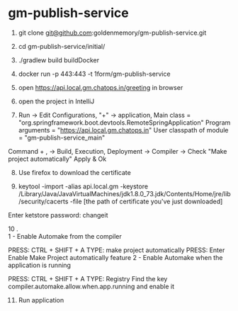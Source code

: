 # gm-publish-service

1. git clone git@github.com:goldenmemory/gm-publish-service.git

2. cd gm-publish-service/initial/

3. ./gradlew build buildDocker

4. docker run -p 443:443 -t 1form/gm-publish-service

5. open https://api.local.gm.chatops.in/greeting in browser

6. open the project in IntelliJ

7. Run -> Edit Configurations, "+" -> application, 
Main class = "org.springframework.boot.devtools.RemoteSpringApplication"
Program arguments = "https://api.local.gm.chatops.in"
User classpath of module = "gm-publish-service_main"

Command + , -> Build, Execution, Deployment -> Compiler -> Check "Make project automatically"
Apply & Ok
 
8. Use firefox to download the certificate

9. keytool -import -alias api.local.gm -keystore /Library/Java/JavaVirtualMachines/jdk1.8.0_73.jdk/Contents/Home/jre/lib/security/cacerts -file [the path of certificate you've just downloaded]

Enter ketstore password: changeit

10 .  
1 - Enable Automake from the compiler

PRESS: CTRL + SHIFT + A
TYPE: make project automatically
PRESS: Enter
Enable Make Project automatically feature
2 - Enable Automake when the application is running

PRESS: CTRL + SHIFT + A
TYPE: Registry
Find the key compiler.automake.allow.when.app.running and enable it


11. Run application
